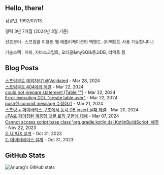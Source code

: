 ## Hello, there!

김광민. 1992/07/13.

경력 3년 7개월 (2024년 3월 기준)

선호분야 : 스프링을 이용한 웹 애플리케이션의 백엔드.
(리액트도 사용 가능합니다.)

기술스택 : 자바, 자바스크립트, 오라클&mySQl&몽고DB, 리액트 등


## Blog Posts

[스프링부트 예외처리1 @Validated](https://lenagend.tistory.com/49) - Mar 28, 2024<br>
[스프링부트 404에러 해결](https://lenagend.tistory.com/48) - Mar 22, 2024<br>
[could not prepare statement [Table ""]](https://lenagend.tistory.com/47) - Mar 22, 2024<br>
[Error executing DDL "create table user"](https://lenagend.tistory.com/46) - Mar 22, 2024<br>
[push한 commit message 수정하기](https://lenagend.tistory.com/45) - Mar 21, 2024<br>
[스프링 + 마이바티스 구조에서 동시 DB insert 실패 해결](https://lenagend.tistory.com/44) - Mar 20, 2024<br>
[JPA로 페이징된 계층형 댓글 로직 구현에 대해](https://lenagend.tistory.com/43) - Mar 07, 2024<br>
[Cannot access script base class 'org.gradle.kotlin.dsl.KotlinBuildScript' 해결](https://lenagend.tistory.com/42) - Nov 22, 2023<br>
[3. UI/UX 설계](https://lenagend.tistory.com/41) - Oct 31, 2023<br>
[2. 데이터베이스 설계](https://lenagend.tistory.com/40) - Oct 31, 2023<br>


## GitHub Stats
![Anurag's GitHub stats](https://github-readme-stats.vercel.app/api?username=lenagend&show_icons=true&theme=solarized-light)
